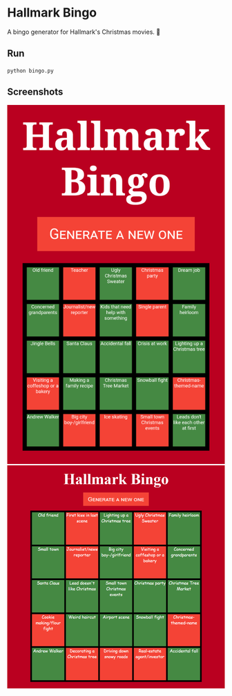 # Hallmark Bingo
A bingo generator for Hallmark's Christmas movies. 🎄

## Run
`python bingo.py`

## Screenshots
![screenshot1](screenshot1.png)
![screenshot2](screenshot2.png)
